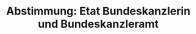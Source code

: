 ---
abstimmung:
  abstimmung: 1
  bundestagssitzung: 139
  legislaturperiode: 18
categories:
- Finanzen
- Haushalt
data:
- title: Abstimmungsergebnis 20151125_1-data.pdf
  url: /res/abstimmungsliste/20151125_1-data.pdf
- title: Abstimmungsergebnis 20151125_1_xls-data.csv
  url: /res/abstimmungsliste/analyses/20151125_1_xls-data.csv
documents:
- local: /res/abstimmungsdaten/018-139-01/1805500.pdf
  title: Drucksache 18/05500.pdf
  url: http://dip21.bundestag.de/dip21/btd/18/055/1805500.pdf
- local: /res/abstimmungsdaten/018-139-01/1805502.pdf
  title: Drucksache 18/05502.pdf
  url: http://dip21.bundestag.de/dip21/btd/18/055/1805502.pdf
- local: /res/abstimmungsdaten/018-139-01/1806124.pdf
  title: Drucksache 18/06124.pdf
  url: http://dip21.bundestag.de/dip21/btd/18/061/1806124.pdf
- local: /res/abstimmungsdaten/018-139-01/1806125.pdf
  title: Drucksache 18/06125.pdf
  url: http://dip21.bundestag.de/dip21/btd/18/061/1806125.pdf
- local: /res/abstimmungsdaten/018-139-01/1806126.pdf
  title: Drucksache 18/06126.pdf
  url: http://dip21.bundestag.de/dip21/btd/18/061/1806126.pdf
ergebnis:
  cdu/csu:
    enthaltung: 0
    gesamt: 310
    ja: 294
    nein: 0
    nichtabgegeben: 16
    ungueltig: 0
  die.linke:
    enthaltung: 0
    gesamt: 64
    ja: 0
    nein: 56
    nichtabgegeben: 8
    ungueltig: 0
  file: 20151125_1_xls-data.csv
  gruenen:
    enthaltung: 0
    gesamt: 63
    ja: 0
    nein: 56
    nichtabgegeben: 7
    ungueltig: 0
  spd:
    enthaltung: 0
    gesamt: 193
    ja: 175
    nein: 0
    nichtabgegeben: 18
    ungueltig: 0
layout: abstimmung
links:
- title: https://www.bundestag.de/parlament/plenum/abstimmung/abstimmung?id=374
  url: https://www.bundestag.de/parlament/plenum/abstimmung/abstimmung?id=374
preview: "Deutscher Bundestag\n\n139. Sitzung des Deutschen Bundestages\nam Mittwoch,\
  \ 25.November 2015\n\nEndg\xFCltiges Ergebnis der Namentlichen Abstimmung Nr. 1\n\
  \nBeschlussempfehlung des Haushaltsausschusses (8. Ausschuss)\nzu dem Entwurf eines\
  \ Gesetzes \xFCber die Feststellung des Bundeshaushaltsplans f\xFCr das\nHaushaltsjahr\
  \ 2016 (Haushaltsgesetz 2016)\nhier: Einzelplan 04\nGesch\xE4ftsbereich der Bundeskanzlerin\
  \ und des Bundeskanzleramtes\nDrucksachen 18/5500, 18/5502, 18/6124, 18/6125 und\
  \ 18/6126\n\nAbgegebene Stimmen insgesamt:\n\n581\n\nNicht abgegebene Stimmen:\n\
  Ja-Stimmen:\n\n49\n469\n\nNein-Stimmen:\n\n112\n\nEnthaltungen:\n\n0\n\nUng\xFC\
  ltige:\n\n0\n\nBerlin, den 25.11.2015\n\nBeginn: 13:02\nEnde: 13:05\n"
tags:
- Haushalt
- Bundesregierung
- Kanzleramt
title: 'Abstimmung: Etat Bundeskanzlerin und Bundeskanzleramt'
---